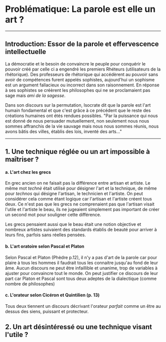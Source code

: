 # Problématique: La parole est elle un art ?

--------

## Introduction: Essor de la parole et effervescence intellectuelle

La démocratie et le besoin de convaincre le peuple pour conquérir le pouvoir créé par celle ci a engendré les premiers Rhéteurs (utilisateurs de la rhétorique). Des professeurs de rhétorique qui accédèrent au pouvoir sans avoir de compétences furent appelés sophistes, aujourd'hui un sophisme est un argument fallacieux ou incorrect dans son raisonnement. En réponse à ses sophistes se créèrent les philosophes qui ne se proclamaient pas sage mais *ami de la sagesse*. 

Dans son discours sur la permutation, Isocrate dit que la parole est l'art humain fondamental et que c'est grâce à ce précédent que le reste des créations humaines ont étés rendues possibles. "Par la puissance qui nous est donné de nous persuader mutuellement, non seulement nous nous sommes affranchis de la vie sauvage mais nous nous sommes réunis, nous avons bâtis des villes, établis des lois, inventé des arts..."

------

## 1. Une technique réglée ou un art impossible à maîtriser ?

#### a. L'art chez les grecs

En grec ancien on ne faisait pas la différence entre artisan et artiste. Le même mot *technè* était utilisé pour désigner l'art et la technique, de même pour *technos* qui désigne l'artisan, le technicien et l'artiste. On peut considérer cela comme étant logique car l'artisan et l'artiste créent tous deux. Ce n'est pas que les grecs ne comprenaient pas que l'artisan visait l'utile et l'artiste le beau, ils ne jugeaient simplement pas important de créer un second mot pour souligner cette différence.

Les grecs pensaient aussi que le beau était une notion objective et nombreux artistes suivaient des standards établis de beauté pour arriver à leurs fins, parfois sans réelles pensées. 

#### b. L'art oratoire selon Pascal et Platon

Selon Pascal et Platon (Phèdre p.12), il n'y a pas d'art de la parole car pour plaire à tous les hommes il faudrait tous les connaitre jusqu'au fond de leur âme. Aucun discours ne peut être infaillible et unanime, trop de variables à ajuster pour convaincre tout le monde. On peut justifier ce discours de leur part car Platon et Pascal sont tous deux adeptes de la dialectique (comme nombre de philosophes) 

#### c. L'orateur selon Cicéron et Quintilien (p. 13)

Tous deux tiennent un discours décrivant l'orateur *parfait* comme un être au dessus des siens, puissant et protecteur. 

## 2. Un art désintéressé ou une technique visant l'utile ?
<!--stackedit_data:
eyJoaXN0b3J5IjpbODYxMjY4MDA3XX0=
-->